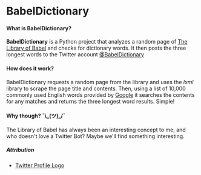 # BabelDictionary

#### What is BabelDictionary?
**BabelDictionary** is a Python project that analyzes a random page of [The Library of Babel](https://libraryofbabel.info/) and checks for dictionary words. It then posts the three longest words to the Twitter account [@BabelDictionary](https://twitter.com/BabelDictionary)

#### How does it work?
BabelDictionary requests a random page from the library and uses the *lxml* library to scrape the page title and contents. Then, using a list of 10,000 commonly used English words provided by [Google](https://github.com/first20hours/google-10000-english) it searches the contents for any matches and returns the three longest word results. Simple!

#### Why though?  ¯\\\_(ツ)_/¯
The Library of Babel has always been an interesting concept to me, and who doesn't love a Twitter Bot? Maybe we'll find something interesting.

##### Attribution
* [Twitter Profile Logo](https://www.vecteezy.com/vector-art/168469-free-books-libro-icons-vector) 
